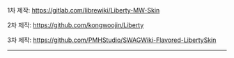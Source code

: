 1차 제작: https://gitlab.com/librewiki/Liberty-MW-Skin

2차 제작: https://github.com/kongwoojin/Liberty

3차 제작: https://github.com/PMHStudio/SWAGWiki-Flavored-LibertySkin

----------------------------------------------------------------------
